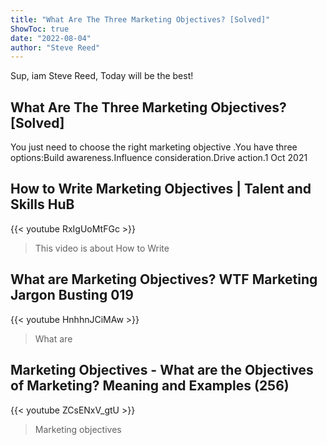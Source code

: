 ```yaml
---
title: "What Are The Three Marketing Objectives? [Solved]"
ShowToc: true 
date: "2022-08-04"
author: "Steve Reed" 
---
```


Sup, iam Steve Reed, Today will be the best!
## What Are The Three Marketing Objectives? [Solved]
You just need to choose the right marketing objective
.You have three options:Build awareness.Influence consideration.Drive action.1 Oct 2021

## How to Write Marketing Objectives | Talent and Skills HuB
{{< youtube RxIgUoMtFGc >}}
>This video is about How to Write 

## What are Marketing Objectives? WTF Marketing Jargon Busting 019
{{< youtube HnhhnJCiMAw >}}
>What are 

## Marketing Objectives - What are the Objectives of Marketing? Meaning and Examples (256)
{{< youtube ZCsENxV_gtU >}}
>Marketing objectives

